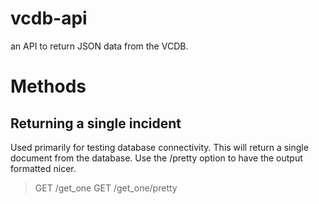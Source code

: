 # vcdb-api
an API to return JSON data from the VCDB.

# Methods
## Returning a single incident
Used primarily for testing database connectivity. This will return a single document from the database. Use the /pretty option to have
the output formatted nicer.

> GET /get_one
> GET /get_one/pretty
